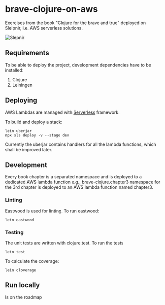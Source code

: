 # brave-clojure-on-aws
Exercises from the book "Clojure for the brave and true" deployed on Sleipnir, i.e. AWS serverless solutions.

![Slepnir](https://user-images.githubusercontent.com/807663/115037584-e8232100-9ece-11eb-91aa-ae71b7bfb66a.png)

## Requirements

To be able to deploy the project, development dependencies have to be installed:

1. Clojure
2. Leiningen

## Deploying

AWS Lambdas are managed with [Serverless](https://serverless.com/) framework.

To build and deploy a stack:
```
lein uberjar
npx sls deploy -v --stage dev
```

Currently the uberjar contains handlers for all the lambda functions, which shall be improved later.

## Development

Every book chapter is a separated namespace and is deployed to a dedicated AWS lambda function e.g.,
brave-clojure.chapter3 namespace for the 3rd chapter is deployed to an AWS lambda function named chapter3.

### Linting

Eastwood is used for linting. To run eastwood:
```
lein eastwood
```

### Testing

The unit tests are written with clojure.test. To run the tests
```
lein test
```

To calculate the coverage:
```
lein cloverage
```

## Run locally

Is on the roadmap

